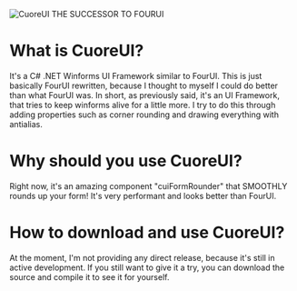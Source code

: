 ![CuoreUI](https://github.com/1Kxhu/CuoreUI/assets/115172127/352d85cd-e0c7-4202-bc28-6c2b08205726)
THE SUCCESSOR TO FOURUI

# What is CuoreUI?
It's a C# .NET Winforms UI Framework similar to FourUI.
This is just basically FourUI rewritten, because I thought to myself I could do better than what FourUI was.
In short, as previously said, it's an UI Framework, that tries to keep winforms alive for a little more.
I try to do this through adding properties such as corner rounding and drawing everything with antialias.

# Why should you use CuoreUI?
Right now, it's an amazing component "cuiFormRounder" that SMOOTHLY rounds up your form!
It's very performant and looks better than FourUI.

# How to download and use CuoreUI?
At the moment, I'm not providing any direct release, because it's still in active development.
If you still want to give it a try, you can download the source and compile it to see it for yourself.
